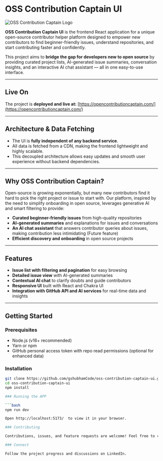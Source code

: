 # OSS Contribution Captain UI

![OSS Contribution Captain Logo](./assets/logo.png)

**OSS Contribution Captain UI** is the frontend React application for a unique open-source contributor helper platform designed to empower new contributors to find beginner-friendly issues, understand repositories, and start contributing faster and confidently.

This project aims to **bridge the gap for developers new to open source** by providing curated project lists, AI-generated issue summaries, conversation insights, and an interactive AI chat assistant — all in one easy-to-use interface.

---

## Live On

The project is **deployed and live at:** [https://opencontributioncaptain.com/](https://opencontributioncaptain.com/)

---

## Architecture & Data Fetching

- The UI is **fully independent of any backend service**.  
- All data is fetched from a CDN, making the frontend lightweight and highly scalable.  
- This decoupled architecture allows easy updates and smooth user experience without backend dependencies.

---

## Why OSS Contribution Captain?

Open-source is growing exponentially, but many new contributors find it hard to pick the right project or issue to start with. Our platform, inspired by the need to simplify onboarding in open source, leverages generative AI and smart filtering to provide:

- **Curated beginner-friendly issues** from high-quality repositories  
- **AI-generated summaries** and explanations for issues and conversations  
- **An AI chat assistant** that answers contributor queries about issues, making contribution less intimidating  (Future feature)
- **Efficient discovery and onboarding** in open source projects

---

## Features

- **Issue list with filtering and pagination** for easy browsing  
- **Detailed issue view** with AI-generated summaries  
- **Contextual AI chat** to clarify doubts and guide contributors  
- **Responsive UI** built with React and Chakra UI  
- **Integration with GitHub API and AI services** for real-time data and insights

---

## Getting Started

### Prerequisites

- Node.js (v16+ recommended)  
- Yarn or npm  
- GitHub personal access token with repo read permissions (optional for enhanced data)

### Installation

```bash
git clone https://github.com/gshubhamCode/oss-contribution-captain-ui.git
cd oss-contribution-captain-ui
npm install

### Running the APP

```bash
npm run dev

Open http://localhost:5173/  to view it in your browser.

### Contributing

Contributions, issues, and feature requests are welcome! Feel free to check the issues page and submit pull requests.

### Connect

Follow the project progress and discussions on LinkedIn.
